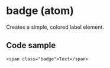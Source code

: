 # badge (atom)

Creates a simple, colored label element.

## Code sample 

```
<span class="badge">Text</span>
```
